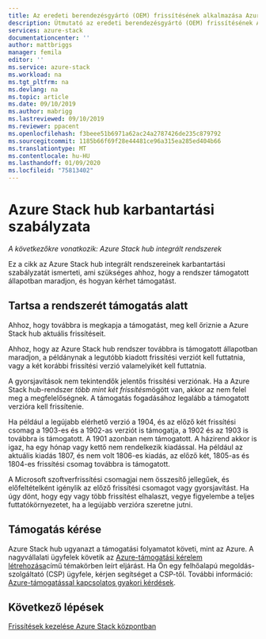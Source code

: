 ```yaml
---
title: Az eredeti berendezésgyártó (OEM) frissítésének alkalmazása Azure Stack hub-ra | Microsoft Docs
description: Útmutató az eredeti berendezésgyártó (OEM) frissítésének Azure Stack hub-ra való alkalmazásához.
services: azure-stack
documentationcenter: ''
author: mattbriggs
manager: femila
editor: ''
ms.service: azure-stack
ms.workload: na
ms.tgt_pltfrm: na
ms.devlang: na
ms.topic: article
ms.date: 09/10/2019
ms.author: mabrigg
ms.lastreviewed: 09/10/2019
ms.reviewer: ppacent
ms.openlocfilehash: f3beee51b6971a62ac24a2787426de235c879792
ms.sourcegitcommit: 1185b66f69f28e44481ce96a315ea285ed404b66
ms.translationtype: MT
ms.contentlocale: hu-HU
ms.lasthandoff: 01/09/2020
ms.locfileid: "75813402"
---
```

# <a name="azure-stack-hub-servicing-policy"></a>Azure Stack hub karbantartási szabályzata

*A következőkre vonatkozik: Azure Stack hub integrált rendszerek*

Ez a cikk az Azure Stack hub integrált rendszereinek karbantartási szabályzatát ismerteti, ami szükséges ahhoz, hogy a rendszer támogatott állapotban maradjon, és hogyan kérhet támogatást.

## <a name="keep-your-system-under-support"></a>Tartsa a rendszerét támogatás alatt

Ahhoz, hogy továbbra is megkapja a támogatást, meg kell őriznie a Azure Stack hub aktuális frissítéseit.

Ahhoz, hogy az Azure Stack hub rendszer továbbra is támogatott állapotban maradjon, a példánynak a legutóbb kiadott frissítési verziót kell futtatnia, vagy a két korábbi frissítési verzió valamelyikét kell futtatnia.

A gyorsjavítások nem tekintendők jelentős frissítési verziónak. Ha a Azure Stack hub-rendszer *több mint két frissítés*mögött van, akkor az nem felel meg a megfelelőségnek. A támogatás fogadásához legalább a támogatott verzióra kell frissítenie.

Ha például a legújabb elérhető verzió a 1904, és az előző két frissítési csomag a 1903-es és a 1902-as verziót is támogatja, a 1902 és az 1903 is továbbra is támogatott. A 1901 azonban nem támogatott. A házirend akkor is igaz, ha egy hónap vagy kettő nem rendelkezik kiadással. Ha például az aktuális kiadás 1807, és nem volt 1806-es kiadás, az előző két, 1805-as és 1804-es frissítési csomag továbbra is támogatott.

A Microsoft szoftverfrissítési csomagjai nem összesítő jellegűek, és előfeltételként igénylik az előző frissítési csomagot vagy gyorsjavítást. Ha úgy dönt, hogy egy vagy több frissítést elhalaszt, vegye figyelembe a teljes futtatókörnyezetet, ha a legújabb verzióra szeretne jutni.

## <a name="get-support"></a>Támogatás kérése

Azure Stack hub ugyanazt a támogatási folyamatot követi, mint az Azure. A nagyvállalati ügyfelek követik az [Azure-támogatási kérelem létrehozása](https://docs.microsoft.com/azure/azure-supportability/how-to-create-azure-support-request)című témakörben leírt eljárást. Ha Ön egy felhőalapú megoldás-szolgáltató (CSP) ügyfele, kérjen segítséget a CSP-től. További információ: [Azure-támogatással kapcsolatos gyakori kérdések](https://azure.microsoft.com/support/faq/).

## <a name="next-steps"></a>Következő lépések

[Frissítések kezelése Azure Stack központban](azure-stack-updates.md)
